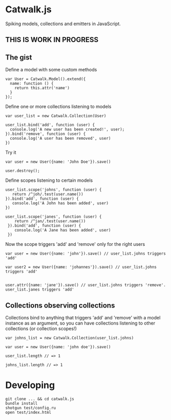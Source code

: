 # Catwalk.js

Spiking models, collections and emitters in JavaScript.

## THIS IS WORK IN PROGRESS

## The gist

Define a model with some custom methods

    var User = Catwalk.Model().extend({
      name: function () {
        return this.attr('name')
      }
    });
    
Define one or more collections listening to models

    var user_list = new Catwalk.Collection(User)
    
    user_list.bind('add', function (user) {
      console.log('A new user has been created!', user);
    }).bind('remove', function (user) {
      console.log('A user has been removed', user)
    })
    
Try it

    var user = new User({name: 'John Doe'}).save()
    
    user.destroy();
    
Define scopes listening to certain models

    user_list.scope('johns', function (user) {
       return /^joh/.test(user.name())
    }).bind('add', function (user) {
       console.log('A John has been added', user)
    })
    
    user_list.scope('janes', function (user) {
        return /^jan/.test(user.name())
     }).bind('add', function (user) {
        console.log('A Jane has been added', user)
     })
   
Now the scope triggers 'add' and 'remove' only for the right users

    var user = new User({name: 'john'}).save() // user_list.johns triggers 'add'
    
    var user2 = new User({name: 'johannes'}).save() // user_list.johns triggers 'add'
    
    
    user.attr({name: 'jane'}).save() // user_list.johns triggers 'remove'. user_list.janes triggers 'add'

    
## Collections observing collections

Collections bind to anything that triggers 'add' and 'remove' with a model instance as an argument, so you can have collections listening to other collections (or collection scopes!)

    var johns_list = new Catwalk.Collection(user_list.johns)
    
    var user = new User({name: 'john doe'}).save()
    
    user_list.length // => 1
    
    johns_list.length // => 1
  

# Developing

    git clone ... && cd catwalk.js
    bundle install
    shotgun test/config.ru
    open test/index.html
    
    
    
